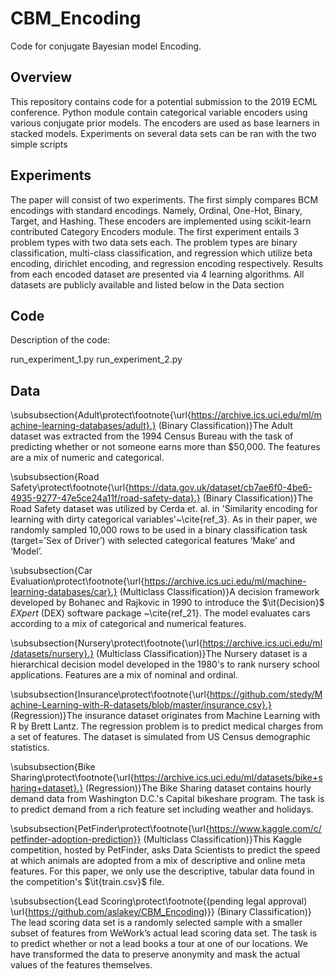 # CBM_Encoding

Code for conjugate Bayesian model Encoding.

## Overview

This repository contains code for a potential submission to the 2019 ECML conference.  Python module contain categorical variable encoders using various conjugate prior models.  The encoders are used as base learners in stacked models.  Experiments on several data sets can be ran with the two simple scripts

## Experiments

The paper will consist of two experiments.  The first simply compares BCM encodings with standard encodings. Namely, Ordinal, One-Hot, Binary, Target, and Hashing.  These encoders are implemented using scikit-learn contributed Category Encoders module.  The first experiment entails 3 problem types with two data sets each.  The problem types are binary classification, multi-class classification, and regression which utilize beta encoding, dirichlet encoding, and regression encoding respectively.  Results from each encoded dataset are presented via 4 learning algorithms.  All datasets are publicly available and listed below in the Data section

## Code

Description of the code:

run_experiment_1.py
run_experiment_2.py

## Data
\subsubsection{Adult\protect\footnote{\url{https://archive.ics.uci.edu/ml/machine-learning-databases/adult}.} (Binary Classification)}The Adult dataset was extracted from the 1994 Census Bureau with the task of predicting whether or not someone earns more than \$50,000.  The features are a mix of numeric and categorical.

\subsubsection{Road Safety\protect\footnote{\url{https://data.gov.uk/dataset/cb7ae6f0-4be6-4935-9277-47e5ce24a11f/road-safety-data}.} (Binary Classification)}The Road Safety dataset was utilized by Cerda et. al. in 'Similarity encoding for learning with dirty categorical variables'~\cite{ref_3}.  As in their paper, we randomly sampled 10,000 rows to be used in a binary classification task (target=’Sex of Driver’) with selected categorical features ‘Make’ and ‘Model’.

\subsubsection{Car Evaluation\protect\footnote{\url{https://archive.ics.uci.edu/ml/machine-learning-databases/car}.} (Multiclass Classification)}A decision framework developed by Bohanec and Rajkovic in 1990 to introduce the $\it{Decision}$ ${EXpert}$ (DEX) software package ~\cite{ref_21}. The model evaluates cars according to a mix of categorical and numerical features.

\subsubsection{Nursery\protect\footnote{\url{https://archive.ics.uci.edu/ml/datasets/nursery}.} (Multiclass Classification)}The Nursery dataset is a hierarchical decision model developed in the 1980's to rank nursery school applications. Features are a mix of nominal and ordinal.

\subsubsection{Insurance\protect\footnote{\url{https://github.com/stedy/Machine-Learning-with-R-datasets/blob/master/insurance.csv}.} (Regression)}The insurance dataset originates from Machine Learning with R by Brett Lantz.  The regression problem is to predict medical charges from a set of features.  The dataset is simulated from US Census demographic statistics.

\subsubsection{Bike Sharing\protect\footnote{\url{https://archive.ics.uci.edu/ml/datasets/bike+sharing+dataset}.} (Regression)}The Bike Sharing dataset contains hourly demand data from Washington D.C.'s Capital bikeshare program. The task is to predict demand from a rich feature set including weather and holidays.

\subsubsection{PetFinder\protect\footnote{\url{https://www.kaggle.com/c/petfinder-adoption-prediction}} (Multiclass Classification)}This Kaggle competition, hosted by PetFinder, asks Data Scientists to predict the speed at which animals are adopted from a mix of descriptive and online meta features. For this paper, we only use the descriptive, tabular data found in the competition's $\it{train.csv}$ file.

\subsubsection{Lead Scoring\protect\footnote{(pending legal approval) \url{https://github.com/aslakey/CBM_Encoding)}} (Binary Classification)}
The lead scoring data set is a randomly selected sample with a smaller subset of features from WeWork’s actual lead scoring data set.  The task is to predict whether or not a lead books a tour at one of our locations. We have transformed the data to preserve anonymity and mask the actual values of the features themselves.